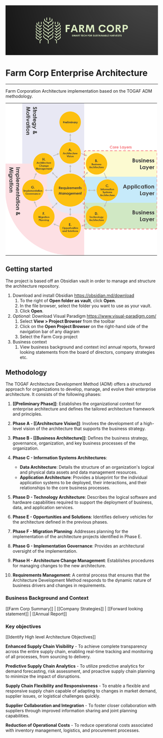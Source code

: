 ![FarmCorpLogo](assets/logo.png)
# Farm Corp Enterprise Architecture
___
Farm Corporation Architecture implementation based on the TOGAF ADM methodology.

![togaf](assets/togaf.png)
## Getting started

The project is based off an Obsidian vault in order to manage and structure the architecture repository.
1. Download and install Obsidian https://obsidian.md/download
	1. To the right of **Open folder as vault**, click **Open**.
	2. In the file browser, select the folder you want to use as your vault.
	3. Click **Open**.
2. _Optional:_ Download Visual Paradigm https://www.visual-paradigm.com/
	1. Select **View > Project Browser** from the toolbar
	2. Click on the **Open Project Browser** on the right-hand side of the navigation bar of any diagram
	3. Select the Farm Corp project
3. Business context
	1. View business background and context incl annual reports, forward looking statements from the board of directors, company strategies etc.

## Methodology

The TOGAF Architecture Development Method (ADM) offers a structured approach for organizations to develop, manage, and evolve their enterprise architecture. It consists of the following phases:

1. **[[Preliminary Phase]]**: Establishes the organizational context for enterprise architecture and defines the tailored architecture framework and principles.
    
2. **Phase A - [[Architecture Vision]]**: Involves the development of a high-level vision of the architecture that supports the business strategy.
    
3. **Phase B - [[Business Architecture]]**: Defines the business strategy, governance, organization, and key business processes of the organization.
    
4. **Phase C - Information Systems Architectures**:
    - **Data Architecture**: Details the structure of an organization's logical and physical data assets and data management resources.
    - **Application Architecture**: Provides a blueprint for the individual application systems to be deployed, their interactions, and their relationships to the core business processes.
5. **Phase D - Technology Architecture**: Describes the logical software and hardware capabilities required to support the deployment of business, data, and application services.
    
6. **Phase E - Opportunities and Solutions**: Identifies delivery vehicles for the architecture defined in the previous phases.
    
7. **Phase F - Migration Planning**: Addresses planning for the implementation of the architecture projects identified in Phase E.
    
8. **Phase G - Implementation Governance**: Provides an architectural oversight of the implementation.
    
9. **Phase H - Architecture Change Management**: Establishes procedures for managing changes to the new architecture.
    
10. **Requirements Management**: A central process that ensures that the Architecture Development Method responds to the dynamic nature of business drivers and changes in requirements.

### Business Background and Context

[[Farm Corp Summary]] | [[Company Strategies]] | [[Forward looking statement]] | [[Annual Report]]

### Key objectives

[[Identify High level Architecture Objectives]]

**Enhanced Supply Chain Visibility** - To achieve complete transparency across the entire supply chain, enabling real-time tracking and monitoring of all processes, from sourcing to delivery.

**Predictive Supply Chain Analytics** - To utilize predictive analytics for demand forecasting, risk assessment, and proactive supply chain planning to minimize the impact of disruptions.

**Supply Chain Flexibility and Responsiveness** - To enable a flexible and responsive supply chain capable of adapting to changes in market demand, supplier issues, or logistical challenges quickly.

**Supplier Collaboration and Integration** - To foster closer collaboration with suppliers through improved information sharing and joint planning capabilities.

**Reduction of Operational Costs** - To reduce operational costs associated with inventory management, logistics, and procurement processes.


